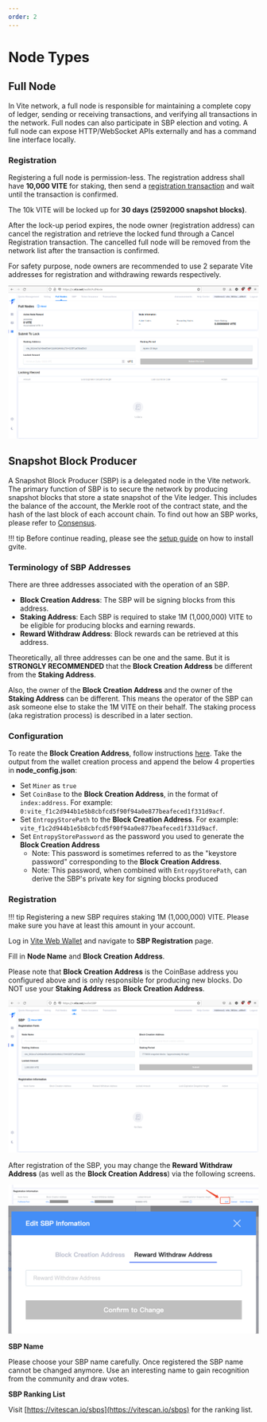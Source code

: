 ```yaml
---
order: 2
---
```


# Node Types

## Full Node

In Vite network, a full node is responsible for maintaining a complete copy of ledger, sending or receiving transactions, and verifying all transactions in the network. Full nodes can also participate in SBP election and voting. A full node can expose HTTP/WebSocket APIs externally and has a command line interface locally.

### Registration

Registering a full node is permission-less. The registration address shall have **10,000 VITE** for staking, then send a [registration transaction](https://x.vite.net/walletFullNode) and wait until the transaction is confirmed.

The 10k VITE will be locked up for **30 days (2592000 snapshot blocks)**.

After the lock-up period expires, the node owner (registration address) can cancel the registration and retrieve the locked fund through a Cancel Registration transaction. The cancelled full node will be removed from the network list after the transaction is confirmed. 

For safety purpose, node owners are recommended to use 2 separate Vite addresses for registration and withdrawing rewards respectively.

![](./assets/nodes-01.png)

## Snapshot Block Producer

A Snapshot Block Producer (SBP) is a delegated node in the Vite network. The primary function of SBP is to secure the network by producing snapshot blocks that store a state snapshot of the Vite ledger. This includes the balance of the account, the Merkle root of the contract state, and the hash of the last block of each account chain. To find out how an SBP works, please refer to [Consensus](../consensus/snapshot-block-producer.md#how-an-sbp-works).

!!! tip
  Before continue reading, please see the [setup guide](./setup.md) on how to install gvite.

### Terminology of SBP Addresses

There are three addresses associated with the operation of an SBP.

* **Block Creation Address**: The SBP will be signing blocks from this address.
* **Staking Address**: Each SBP is required to stake 1M (1,000,000) VITE to be eligible for producing blocks and earning rewards.
* **Reward Withdraw Address**: Block rewards can be retrieved at this address.

Theoretically, all three addresses can be one and the same. But it is **STRONGLY RECOMMENDED** that the **Block Creation Address** be different from the **Staking Address**.

Also, the owner of the **Block Creation Address** and the owner of the **Staking Address** can be different. This means the operator of the SBP can ask someone else to stake the 1M VITE on their behalf. The staking process (aka registration process) is described in a later section.

### Configuration

To reate the **Block Creation Address**, follow instructions [here](./rpc-ipc.md#create-wallet). Take the output from the wallet creation process and append the below 4 properties in **node_config.json**:

* Set `Miner` as `true`
* Set `CoinBase` to the **Block Creation Address**, in the format of `index:address`. For example: `0:vite_f1c2d944b1e5b8cbfcd5f90f94a0e877beafeced1f331d9acf`.
* Set `EntropyStorePath` to the **Block Creation Address**. For example: `vite_f1c2d944b1e5b8cbfcd5f90f94a0e877beafeced1f331d9acf`.
* Set `EntropyStorePassword` as the password you used to generate the **Block Creation Address**
  * Note: This password is sometimes referred to as the "keystore password" corresponding to the **Block Creation Address**.
  * Note: This password, when combined with `EntropyStorePath`, can derive the SBP's private key for signing blocks produced

### Registration

!!! tip
  Registering a new SBP requires staking 1M (1,000,000) VITE. Please make sure you have at least this amount in your account.

Log in [Vite Web Wallet](https://x.vite.net/) and navigate to **SBP Registration** page.

Fill in **Node Name** and **Block Creation Address**. 

Please note that **Block Creation Address** is the CoinBase address you configured above and is only responsible for producing new blocks. Do NOT use your **Staking Address** as **Block Creation Address**.

![](./assets/nodes-03.png)

After registration of the SBP, you may change the **Reward Withdraw Address** (as well as the **Block Creation Address**) via the following screens.

![](./assets/nodes-04.jpg)
![](./assets/nodes-05.jpg)

**SBP Name**

Please choose your SBP name carefully. Once registered the SBP name cannot be changed anymore. Use an interesting name to gain recognition from the community and draw votes.

**SBP Ranking List**

Visit [https://vitescan.io/sbps](https://vitescan.io/sbps) for the ranking list.
